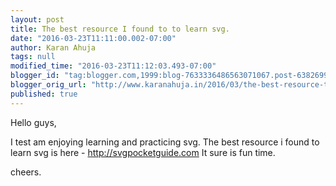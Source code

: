```yaml
---
layout: post
title: The best resource I found to to learn svg.
date: "2016-03-23T11:11:00.002-07:00"
author: Karan Ahuja
tags: null
modified_time: "2016-03-23T11:12:03.493-07:00"
blogger_id: "tag:blogger.com,1999:blog-7633336486563071067.post-6382699256721288547"
blogger_orig_url: "http://www.karanahuja.in/2016/03/the-best-resource-to-learn-svg.html"
published: true
---
```

Hello guys,

I test am enjoying learning and practicing svg.
The best resource i found to learn svg is here - <a href="http://svgpocketguide.com/">http://svgpocketguide.com</a>
It sure is fun time.

cheers.
<!--more-->
